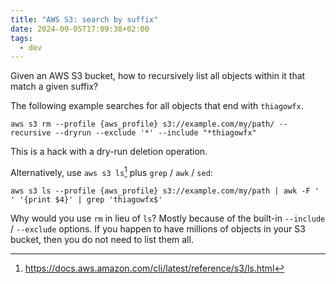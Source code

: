 ```yaml
---
title: "AWS S3: search by suffix"
date: 2024-09-05T17:09:38+02:00
tags:
  - dev
---
```


Given an AWS S3 bucket, how to recursively list all objects within it that match
a given suffix?

<!--more-->

The following example searches for all objects that end with `thiagowfx`.

```shell
aws s3 rm --profile {aws_profile} s3://example.com/my/path/ --recursive --dryrun --exclude '*' --include "*thiagowfx"
```

This is a hack with a dry-run deletion operation.

Alternatively, use `aws s3 ls`[^1] plus `grep` / `awk` / `sed`:

```shell
aws s3 ls --profile {aws_profile} s3://example.com/my/path | awk -F ' ' '{print $4}' | grep 'thiagowfx$'
```

Why would you use `rm` in lieu of `ls`? Mostly because of the built-in
`--include` / `--exclude` options. If you happen to have millions of objects in
your S3 bucket, then you do not need to list them all.

[^1]: https://docs.aws.amazon.com/cli/latest/reference/s3/ls.html
